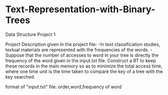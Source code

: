 # Text-Representation-with-Binary-Trees
Data Structure Project 1 

Project Description given in the project file: 
-In text classification studies, textual materials are represented with the frequencies of
the words.
-Suppose that the number of accesses to word in your tree is directly the frequency of the word given in the input.txt file. Construct a BT to keep these records in the main memory so as to minimize the total access time, where one time unit is the time taken to compare the key of a tree with the key searched.

format of "input.txt" file:
order,word,frequency of word
